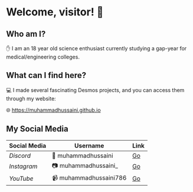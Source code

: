 # Welcome, visitor! 👋

## Who am I?
✋ I am an 18 year old science enthusiast currently studying a gap-year for medical/engineering colleges. 

## What can I find here?
💻 I made several fascinating Desmos projects, and you can access them through my website:

🌐 https://muhammadhussaini.github.io

## My Social Media
|Social Media|Username|Link|
|--|--|--|
|*Discord*|🤖 muhammadhussaini |[Go](https://discord.gg/BWUEvDm2KF)|
|*Instagram*|📷 muhammadhussaini_|[Go](https://instagram.com/muhammadhussaini_)|
|*YouTube*|📹 muhammadhussaini786 |[Go](https://youtube.com/@muhammadhussaini786)|.
